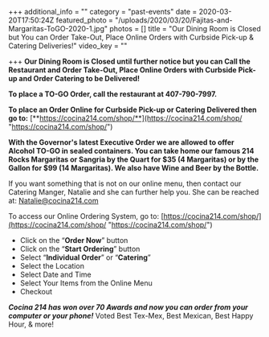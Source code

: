 +++
additional_info = ""
category = "past-events"
date = 2020-03-20T17:50:24Z
featured_photo = "/uploads/2020/03/20/Fajitas-and-Margaritas-ToGO-2020-1.jpg"
photos = []
title = "Our Dining Room is Closed but You can Order Take-Out, Place Online Orders with Curbside Pick-up & Catering Deliveries!"
video_key = ""

+++
**Our Dining Room is Closed until further notice but you can Call the Restaurant and Order Take-Out, Place Online Orders with Curbside Pick-up and Order Catering to be Delivered!**

**To place a TO-GO Order, call the restaurant at 407-790-7997.**

**To place an Order Online for Curbside Pick-up or Catering Delivered then go to:** [**https://cocina214.com/shop/**](https://cocina214.com/shop/ "https://cocina214.com/shop/")

**With the Governor's latest Executive Order we are allowed to offer Alcohol TO-GO in sealed containers. You can take home our famous 214 Rocks Margaritas or Sangria by the Quart for $35 (4 Margaritas) or by the Gallon for $99 (14 Margaritas). We also have Wine and Beer by the Bottle.**

If you want something that is not on our online menu, then contact our Catering Manger, Natalie and she can further help you. She can be reached at: Natalie@cocina214.com

To access our Online Ordering System, go to: [https://cocina214.com/shop/](https://cocina214.com/shop/ "https://cocina214.com/shop/")

* Click on the “**Order Now**” button
* Click on the “**Start Ordering**” button
* Select “**Individual Order**” or “**Catering**”
* Select the Location
* Select Date and Time
* Select Your Items from the Online Menu
* Checkout

**_Cocina 214 has won over 70 Awards and now you can order from your computer or your phone!_** Voted Best Tex-Mex, Best Mexican, Best Happy Hour, & more!